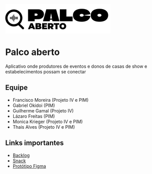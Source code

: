 ![Splash Screen](./assets/logoBlack.png)

# Palco aberto
Aplicativo onde produtores de eventos e donos de casas de show e estabelecimentos possam se conectar


## Equipe
- Francisco Moreira (Projeto IV e PIM)
- Gabriel Okidoi (PIM)
- Guilherme Gamal (Projeto IV)
- Lázaro Freitas (PIM)
- Monica Krieger (Projeto IV e PIM)
- Thais Alves (Projeto IV e PIM)


## Links importantes
- [Backlog](https://trello.com/b/1nRpdYRu/projeto-integrado-iv)
- [Snack](https://snack.expo.dev/@chicochico/palco-aberto)
- [Protótipo Figma](https://www.figma.com/design/hASbYlV2Lm656LMzOXdidU/Projeto-IV?node-id=0-1&t=uGqGxc7PHpaR0PpE-1)
